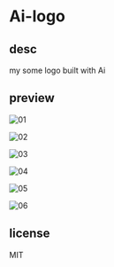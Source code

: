 # Ai-logo

## desc

my some logo built with  Ai

## preview

![01](./shopt/01.png)

![02](./shopt/02.png)

![03](./shopt/03.png)

![04](./shopt/04.png)

![05](./shopt/05.png)

![06](./shopt/06.png)
## license

MIT
